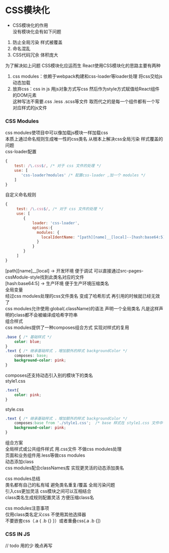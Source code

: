 # CSS模块化  

- CSS模块化的作用  
没有模块化会有如下问题  
1. 防止全局污染 样式被覆盖  
2. 命名混乱  
3. CSS代码冗余 体积庞大  

为了解决如上问题 CSS模块化应运而生 React使用CSS模块化的思路主要有两种  
1. css modules：依赖于webpack构建和css-loader等loader处理 将css交给js动态加载  
2. 放弃css：css in js 用js对象方式写css 然后作为style方式赋值给React组件的DOM元素  
   这种写法不需要.css .less .scss等文件 取而代之的是每一个组件都有一个写对应样式的js文件  

### CSS Modules  
css modules使项目中可以像加载js模块一样加载css  
本质上通过命名规则生成唯一性的css类名 从根本上解决css全局污染 样式覆盖的问题  
css-loader配置  
```javascript
{
    test: /\.css$/, /* 对于 css 文件的处理 */
    use: [
       'css-loader?modules' /* 配置css-loader ,加一个 modules */
    ]
}
```
自定义命名规则  
```javascript
{
     test: /\.css$/, /* 对于 css 文件的处理 */
     use: [
        {
            loader: 'css-loader',
            options:{
              modules: {
                localIdentName: "[path][name]__[local]--[hash:base64:5]", /* 命名规则  [path][name]__[local] 开发环境 - 便于调试   */
              }
            }
        }
     ]
}
```
[path][name]__[local] -> 开发环境 便于调试 可以直接通过src-pages-cssModule-style找到此类名对应的文件  
[hash:base64:5] -> 生产环境 便于生产环境压缩类名  
全局变量  
经过css modules处理的css文件类名 变成了哈希形式 再引用的时候就已经无效了  
css modules允许使用:global(.className)的语法 声明一个全局类名 凡是这样声明的class都不会被编译成哈希字符串  
组合样式  
css modules提供了一种composes组合方式 实现对样式的复用  
```css
.base { /* 基础样式 */
    color: blue;
}
.text { /* 继承基础样式 ，增加额外的样式 backgroundColor */
    composes: base;
    background-color: pink;
}
```
composes还支持动态引入别的模块下的类名  
style1.css  
```css
.text{
    color: pink;
}
```
style.css  
```css
.text { /* 继承基础样式 ，增加额外的样式 backgroundColor */
    composes:base from './style1.css';  /* base 样式在 style1.css 文件中 */
    background-color: pink;
}
```
组合方案  
全局样式或公共组件样式 用.css文件 不做css modules处理  
页面和业务组件用.less等做css modules  
动态添加class  
css modules配合classNames库 实现更灵活的动态添加类名  

css modules总结  
类名都有自己的私有域 避免类名重复/覆盖 全局污染问题  
引入css更加灵活 css模块之间可以互相结合  
class类名生成规则配置灵活 方便压缩class名  

css modules注意事项  
仅用class类名定义css 不使用其他选择器  
不要嵌套css（.a { .b {} }）或者重叠css(.a .b {])

### CSS IN JS  
// todo 用的少 晚点再写
